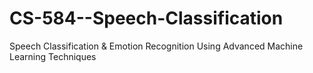 # CS-584--Speech-Classification
Speech Classification &amp; Emotion Recognition Using Advanced Machine Learning Techniques
